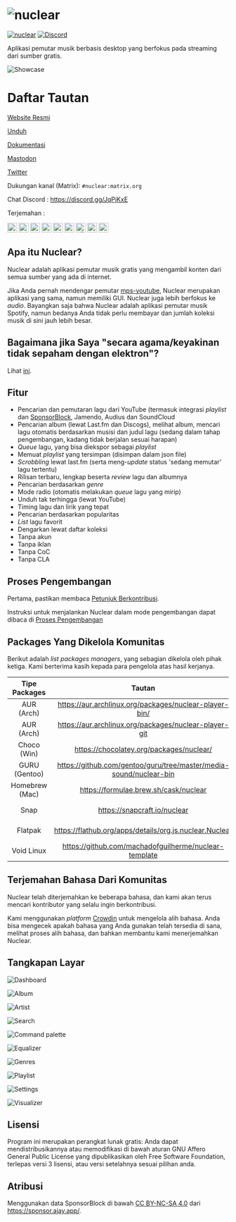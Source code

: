 # ![nuclear](https://i.imgur.com/oT1006i.png) 
[![nuclear](https://snapcraft.io//nuclear/badge.svg)](https://snapcraft.io/nuclear) [![Discord](https://img.shields.io/badge/Discord-7289DA?style=for-the-badge&logo=discord&logoColor=white)](https://discord.gg/JqPjKxE)

Aplikasi pemutar musik berbasis desktop yang berfokus pada streaming dari sumber gratis.

![Showcase](https://i.imgur.com/8qHu66J.png)

# Daftar Tautan

[Website Resmi](https://nuclear.js.org)

[Unduh](https://github.com/nukeop/nuclear/releases)

[Dokumentasi](https://nukeop.gitbook.io/nuclear/)

[Mastodon](https://fosstodon.org/@nuclearplayer)

[Twitter](https://twitter.com/nuclear_player)

Dukungan kanal (Matrix): `#nuclear:matrix.org`

Chat Discord : https://discord.gg/JqPjKxE

Terjemahan : 

<kbd>[<img title="Deutsch" alt="Deutsch" src="https://cdn.statically.io/gh/hjnilsson/country-flags/master/svg/de.svg" width="22">](docs/README-de.md)</kbd>
<kbd>[<img title="Português" alt="Português" src="https://cdn.statically.io/gh/hjnilsson/country-flags/master/svg/br.svg" width="22">](docs/README-ptbr.md)</kbd>
<kbd>[<img title="Svenska" alt="Svenska" src="https://cdn.statically.io/gh/hjnilsson/country-flags/master/svg/se.svg" width="22">](docs/README-se.md)</kbd>
<kbd>[<img title="English" alt="English" src="https://cdn.statically.io/gh/hjnilsson/country-flags/master/svg/us.svg" width="22">](README.md)</kbd>
<kbd>[<img title="Hebrew" alt="Hebrew" src="https://cdn.statically.io/gh/hjnilsson/country-flags/master/svg/il.svg" width="22">](docs/README-he.md)</kbd>
<kbd>[<img title="Italiano" alt="Italiano" src="https://cdn.statically.io/gh/hjnilsson/country-flags/master/svg/it.svg" width="22">](docs/README-it.md)</kbd>
<kbd>[<img title="Türkçe" alt="Türkçe" src="https://cdn.statically.io/gh/hjnilsson/country-flags/master/svg/tr.svg" width="22">](docs/README-tr.md)</kbd>
<kbd>[<img title="Español" alt="Español" src="https://cdn.statically.io/gh/hjnilsson/country-flags/master/svg/es.svg" width="22">](docs/README-es.md)</kbd>
<kbd>[<img title="Français" alt="Français" src="https://cdn.statically.io/gh/hjnilsson/country-flags/master/svg/fr.svg" width="22">](docs/README-fr.md)</kbd>

## Apa itu Nuclear?
Nuclear adalah aplikasi pemutar musik gratis yang mengambil konten dari semua sumber yang ada di internet.

Jika Anda pernah mendengar pemutar [mps-youtube](https://github.com/mps-youtube/mps-youtube), Nuclear merupakan aplikasi yang sama, namun memiliki GUI.
Nuclear juga lebih berfokus ke _audio_. Bayangkan saja bahwa Nuclear adalah aplikasi pemutar musik Spotify, namun bedanya Anda tidak perlu membayar dan jumlah koleksi musik di sini jauh lebih besar.

## Bagaimana jika Saya "secara agama/keyakinan tidak sepaham dengan elektron"?
Lihat [ini](docs/electron.md).

## Fitur

- Pencarian dan pemutaran lagu dari YouTube (termasuk integrasi _playlist_ dan [SponsorBlock](https://sponsor.ajay.app/), Jamendo, Audius dan SoundCloud
- Pencarian album (lewat Last.fm dan Discogs), melihat album, mencari lagu otomatis berdasarkan musisi dan judul lagu (sedang dalam tahap pengembangan, kadang tidak berjalan sesuai harapan)
- _Queue_ lagu, yang bisa diekspor sebagai _playlist_
- Memuat _playlist_ yang tersimpan (disimpan dalam json file)
- _Scrobbling_ lewat last.fm (serta meng-_update_ status 'sedang memutar' lagu tertentu)
- Rilisan terbaru, lengkap beserta _review_ lagu dan albumnya
- Pencarian berdasarkan _genre_
- Mode radio (otomatis melakukan _queue_ lagu yang mirip)
- Unduh tak terhingga (lewat YouTube)
- Timing lagu dan lirik yang tepat
- Pencarian berdasarkan popularitas
- _List_ lagu favorit
- Dengarkan lewat daftar koleksi
- Tanpa akun
- Tanpa iklan
- Tanpa CoC
- Tanpa CLA

## Proses Pengembangan

Pertama, pastikan membaca [Petunjuk Berkontribusi](https://nukeop.gitbook.io/nuclear/contributing/contribution-guidelines).

Instruksi untuk menjalankan Nuclear dalam mode pengembangan dapat dibaca di [Proses Pengembangan](https://nukeop.gitbook.io/nuclear/developer-resources/development-process)

## Packages Yang Dikelola Komunitas

Berikut adalah _list packages managers_, yang sebagian dikelola oleh pihak ketiga. Kami berterima kasih kepada para pengelola atas hasil kerjanya.

| Tipe Packages   | Tautan                                                               | Pengelola                                   | Metode Instalasi                           |
|:--------------:|:------------------------------------------------------------------:|:--------------------------------------------:|:---------------------------------------------:|
| AUR (Arch)     | https://aur.archlinux.org/packages/nuclear-player-bin/             | [nukeop](https://github.com/nukeop)          | yay -s nuclear-player-bin                     |
| AUR (Arch)     | https://aur.archlinux.org/packages/nuclear-player-git              | [nukeop](https://github.com/nukeop)          | yay -s nuclear-player-git                     |
| Choco (Win)    | https://chocolatey.org/packages/nuclear/                           | [JourneyOver](https://github.com/JourneyOver)| choco install nuclear                         |
| GURU (Gentoo)  | https://github.com/gentoo/guru/tree/master/media-sound/nuclear-bin | Orphaned    | emerge nuclear-bin                            |
| Homebrew (Mac) | https://formulae.brew.sh/cask/nuclear                              | Homebrew                                     | brew install --cask nuclear                   |
| Snap           | https://snapcraft.io/nuclear                                       | [nukeop](https://github.com/nukeop)          | sudo snap install nuclear                     |
| Flatpak        | https://flathub.org/apps/details/org.js.nuclear.Nuclear            | [nukeop](https://github.com/nukeop)          | flatpak install flathub org.js.nuclear.Nuclear|
| Void Linux     | https://github.com/machadofguilherme/nuclear-template              | [machadofguilherme](https://github.com/machadofguilherme) | Lihat readme

## Terjemahan Bahasa Dari Komunitas
Nuclear telah diterjemahkan ke beberapa bahasa, dan kami akan terus mencari kontributor yang selalu ingin berkontribusi.

Kami menggunakan _platform_ [Crowdin](https://crowdin.com/project/nuclear) untuk mengelola alih bahasa. Anda bisa mengecek apakah bahasa yang Anda gunakan telah tersedia di sana, melihat proses alih bahasa, dan bahkan membantu kami menerjemahkan Nuclear.

## Tangkapan Layar

![Dashboard](./screenshot_dashboard.jpg)

![Album](./screenshot_album.jpg)

![Artist](./screenshot_artist.jpg)

![Search](./screenshot_search.jpg)

![Command palette](./screenshot_command_palette.jpg)

![Equalizer](./screenshot_equalizer.jpg)

![Genres](./screenshot_genres.jpg)

![Playlist](./screenshot_playlist.jpg)

![Settings](./screenshot_settings.jpg)

![Visualizer](./screenshot_visualizer.jpg)

## Lisensi

Program ini merupakan perangkat lunak gratis: Anda dapat mendistribusikannya atau memodifikasi di bawah aturan GNU Affero General Public License yang dipublikasikan oleh Free Software Foundation, terlepas versi 3 lisensi, atau versi setelahnya sesuai pilihan anda.

## Atribusi
Menggunakan data SponsorBlock di bawah [CC BY-NC-SA 4.0](https://creativecommons.org/licenses/by-nc-sa/4.0/) dari https://sponsor.ajay.app/.

